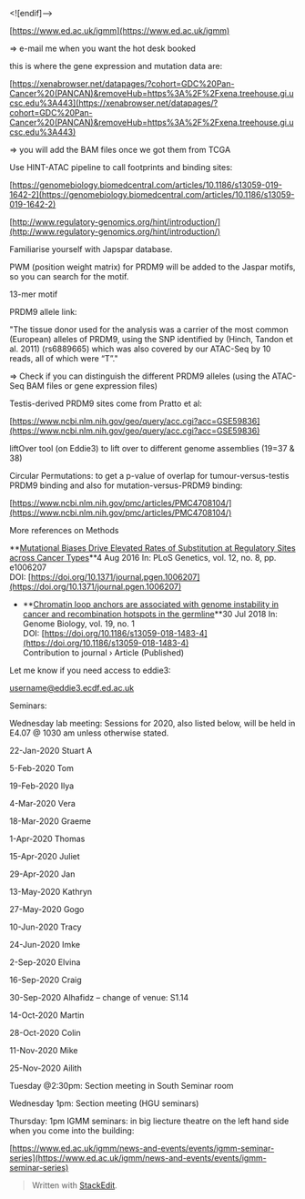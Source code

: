 
<![endif]-->

[https://www.ed.ac.uk/igmm](https://www.ed.ac.uk/igmm)

=> e-mail me when you want the hot desk booked

this is where the gene expression and mutation data are:

[https://xenabrowser.net/datapages/?cohort=GDC%20Pan-Cancer%20(PANCAN)&removeHub=https%3A%2F%2Fxena.treehouse.gi.ucsc.edu%3A443](https://xenabrowser.net/datapages/?cohort=GDC%20Pan-Cancer%20(PANCAN)&removeHub=https%3A%2F%2Fxena.treehouse.gi.ucsc.edu%3A443)

=> you will add the BAM files once we got them from TCGA

Use HINT-ATAC pipeline to call footprints and binding sites:

[https://genomebiology.biomedcentral.com/articles/10.1186/s13059-019-1642-2](https://genomebiology.biomedcentral.com/articles/10.1186/s13059-019-1642-2)

[http://www.regulatory-genomics.org/hint/introduction/](http://www.regulatory-genomics.org/hint/introduction/)

Familiarise yourself with Japspar database.

PWM (position weight matrix) for PRDM9 will be added to the Jaspar motifs, so you can search for the motif.

13-mer motif

PRDM9 allele link:

"The tissue donor used for the analysis was a carrier of the most common (European) alleles of PRDM9, using the SNP identified by (Hinch, Tandon et al. 2011) (rs6889665) which was also covered by our ATAC-Seq by 10 reads, all of which were “T”."

=> Check if you can distinguish the different PRDM9 alleles (using the ATAC-Seq BAM files or gene expression files)

Testis-derived PRDM9 sites come from Pratto et al:

[https://www.ncbi.nlm.nih.gov/geo/query/acc.cgi?acc=GSE59836](https://www.ncbi.nlm.nih.gov/geo/query/acc.cgi?acc=GSE59836)

liftOver tool (on Eddie3) to lift over to different genome assemblies (19=37 & 38)

Circular Permutations: to get a p-value of overlap for tumour-versus-testis PRDM9 binding and also for mutation-versus-PRDM9 binding​:

[https://www.ncbi.nlm.nih.gov/pmc/articles/PMC4708104/](https://www.ncbi.nlm.nih.gov/pmc/articles/PMC4708104/)

More references on Methods

**[Mutational Biases Drive Elevated Rates of Substitution at Regulatory Sites across Cancer Types](https://www.research.ed.ac.uk/portal/en/publications/mutational-biases-drive-elevated-rates-of-substitution-at-regulatory-sites-across-cancer-types(5a00d7bc-a13f-4ce9-9ec6-e53ae92491a1).html "view on Edinburgh Research Explorer")**4 Aug 2016 In: PLoS Genetics, vol. 12, no. 8, pp. e1006207  
DOI: [https://doi.org/10.1371/journal.pgen.1006207](https://doi.org/10.1371/journal.pgen.1006207)

-   **[Chromatin loop anchors are associated with genome instability in cancer and recombination hotspots in the germline](https://www.research.ed.ac.uk/portal/en/publications/chromatin-loop-anchors-are-associated-with-genome-instability-in-cancer-and-recombination-hotspots-in-the-germline(9b7b0b32-7c43-4aa3-94cf-480a92a2863d).html "view on Edinburgh Research Explorer")**30 Jul 2018 In: Genome Biology, vol. 19, no. 1  
    DOI: [https://doi.org/10.1186/s13059-018-1483-4](https://doi.org/10.1186/s13059-018-1483-4)  
    Contribution to journal › Article (Published)

Let me know if you need access to eddie3:

username@eddie3.ecdf.ed.ac.uk

Seminars:

Wednesday lab meeting: Sessions for 2020, also listed below, will be held in E4.07 @ 1030 am unless otherwise stated.

22-Jan-2020 Stuart A

5-Feb-2020 Tom

19-Feb-2020 Ilya

4-Mar-2020 Vera

18-Mar-2020 Graeme

1-Apr-2020 Thomas

15-Apr-2020 Juliet

29-Apr-2020 Jan

13-May-2020 Kathryn

27-May-2020 Gogo

10-Jun-2020 Tracy

24-Jun-2020 Imke

2-Sep-2020 Elvina

16-Sep-2020 Craig

30-Sep-2020 Alhafidz – change of venue: S1.14

14-Oct-2020 Martin

28-Oct-2020 Colin

11-Nov-2020 Mike

25-Nov-2020 Ailith

Tuesday @2:30pm: Section meeting in South Seminar room

Wednesday 1pm: Section meeting (HGU seminars)

Thursday: 1pm IGMM seminars: in big liecture theatre on the left hand side when you come into the building:

[https://www.ed.ac.uk/igmm/news-and-events/events/igmm-seminar-series](https://www.ed.ac.uk/igmm/news-and-events/events/igmm-seminar-series)

> Written with [StackEdit](https://stackedit.io/).
<!--stackedit_data:
eyJoaXN0b3J5IjpbMTA2NTU5NTUyNl19
-->